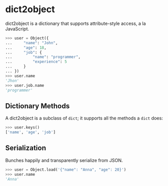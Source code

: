 dict2object
====

dict2object is a dictionary that supports attribute-style access, a la JavaScript.
```py
>>> user = Object({
...     "name": "John",
...     "age": 18,
...     "job": {
...         "name": "programmer",
...         "experience": 5
...     }
... })
>>> user.name
'Jhon'
>>> user.job.name
'programmer'
```
Dictionary Methods
------------------

A dict2object is a subclass of ``dict``; it supports all the methods a ``dict`` does:

````py
>>> user.keys()
['name', 'age', 'job']
````

Serialization
-------------

Bunches happily and transparently serialize from JSON.

````py
>>> user = Object.load('{"name": "Anna", "age": 20}')
>>> user.name
'Anna'
````
